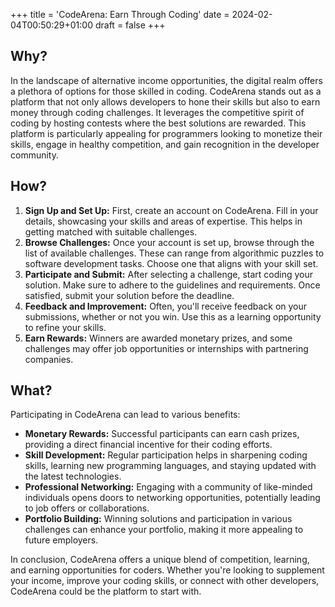 +++
title = 'CodeArena: Earn Through Coding'
date = 2024-02-04T00:50:29+01:00
draft = false
+++


## **Why?**

In the landscape of alternative income opportunities, the digital realm offers a plethora of options for those skilled in coding. CodeArena stands out as a platform that not only allows developers to hone their skills but also to earn money through coding challenges. It leverages the competitive spirit of coding by hosting contests where the best solutions are rewarded. This platform is particularly appealing for programmers looking to monetize their skills, engage in healthy competition, and gain recognition in the developer community.

## **How?**

1. **Sign Up and Set Up:** First, create an account on CodeArena. Fill in your details, showcasing your skills and areas of expertise. This helps in getting matched with suitable challenges.
2. **Browse Challenges:** Once your account is set up, browse through the list of available challenges. These can range from algorithmic puzzles to software development tasks. Choose one that aligns with your skill set.
3. **Participate and Submit:** After selecting a challenge, start coding your solution. Make sure to adhere to the guidelines and requirements. Once satisfied, submit your solution before the deadline.
4. **Feedback and Improvement:** Often, you'll receive feedback on your submissions, whether or not you win. Use this as a learning opportunity to refine your skills.
5. **Earn Rewards:** Winners are awarded monetary prizes, and some challenges may offer job opportunities or internships with partnering companies.

## **What?**

Participating in CodeArena can lead to various benefits:
- **Monetary Rewards:** Successful participants can earn cash prizes, providing a direct financial incentive for their coding efforts.
- **Skill Development:** Regular participation helps in sharpening coding skills, learning new programming languages, and staying updated with the latest technologies.
- **Professional Networking:** Engaging with a community of like-minded individuals opens doors to networking opportunities, potentially leading to job offers or collaborations.
- **Portfolio Building:** Winning solutions and participation in various challenges can enhance your portfolio, making it more appealing to future employers.

In conclusion, CodeArena offers a unique blend of competition, learning, and earning opportunities for coders. Whether you're looking to supplement your income, improve your coding skills, or connect with other developers, CodeArena could be the platform to start with.

